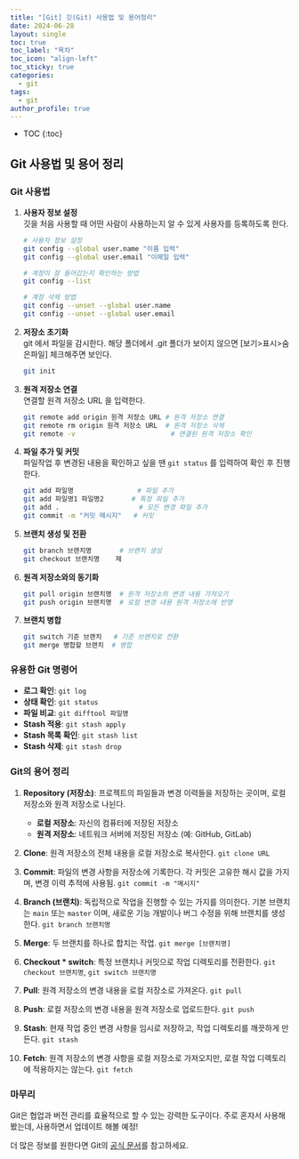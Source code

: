 ```yaml
---
title: "[Git] 깃(Git) 사용법 및 용어정리"
date: 2024-06-28
layout: single
toc: true
toc_label: "목차"
toc_icon: "align-left"
toc_sticky: true
categories:
  - git
tags:
  - git
author_profile: true
---
```


* TOC
{:toc}

## Git 사용법 및 용어 정리

### Git 사용법

1. **사용자 정보 설정**<br/>
깃을 처음 사용할 때 어떤 사람이 사용하는지 알 수 있게 사용자를 등록하도록 한다.

    ```bash
    # 사용자 정보 설정
    git config --global user.name "이름 입력"
    git config --global user.email "이메일 입력"

    # 계정이 잘 들어갔는지 확인하는 방법
    git config --list

    # 계정 삭제 방법
    git config --unset --global user.name
    git config --unset --global user.email
    ```

2. **저장소 초기화**<br/>
git 에서 파일을 감시한다. 해당 폴더에서 .git 폴더가 보이지 않으면 [보기>표시>숨은파일] 체크해주면 보인다.
   
    ```bash
    git init
    ```

3. **원격 저장소 연결**<br/>
연결할 원격 저장소 URL 을 입력한다.
     
    ```bash
    git remote add origin 원격 저장소 URL # 원격 저장소 연결
    git remote rm origin 원격 저장소 URL  # 원격 저장소 삭제
    git remote -v                        # 연결된 원격 저장소 확인
    ```

4. **파일 추가 및 커밋**<br/>
파일작업 후 변경된 내용을 확인하고 싶을 땐 `git status` 를 입력하여 확인 후 진행한다.
     
    ```bash
    git add 파일명                # 파일 추가
    git add 파일명1 파일명2       # 특정 파일 추가
    git add .                    # 모든 변경 파일 추가
    git commit -m "커밋 메시지"   # 커밋
    ```

5. **브랜치 생성 및 전환**
    ```bash
    git branch 브랜치명       # 브랜치 생성
    git checkout 브랜치명    제
    ```

6. **원격 저장소와의 동기화**
    ```bash
    git pull origin 브랜치명  # 원격 저장소의 변경 내용 가져오기
    git push origin 브랜치명  # 로컬 변경 내용 원격 저장소에 반영
    ```

7. **브랜치 병합**
    ```bash
    git switch 기준 브랜치   # 기준 브랜치로 전환
    git merge 병합할 브랜치  # 병합
    ```

### 유용한 Git 명령어

- **로그 확인**: `git log`
- **상태 확인**: `git status`
- **파일 비교**: `git difftool 파일명`
- **Stash 적용**: `git stash apply`
- **Stash 목록 확인**: `git stash list`
- **Stash 삭제**: `git stash drop`
   

### Git의 용어 정리

1. **Repository (저장소)**: 프로젝트의 파일들과 변경 이력들을 저장하는 곳이며, 로컬 저장소와 원격 저장소로 나뉜다.
   - **로컬 저장소**: 자신의 컴퓨터에 저장된 저장소
   - **원격 저장소**: 네트워크 서버에 저장된 저장소 (예: GitHub, GitLab)

2. **Clone**: 원격 저장소의 전체 내용을 로컬 저장소로 복사한다. `git clone URL`

3. **Commit**: 파일의 변경 사항을 저장소에 기록한다. 각 커밋은 고유한 해시 값을 가지며, 변경 이력 추적에 사용됨. `git commit -m "메시지"`

4. **Branch (브랜치)**: 독립적으로 작업을 진행할 수 있는 가지를 의미한다. 기본 브랜치는 `main` 또는 `master` 이며, 새로운 기능 개발이나 버그 수정을 위해 브랜치를 생성한다. `git branch 브랜치명`

5. **Merge**: 두 브랜치를 하나로 합치는 작업. `git merge [브랜치명]`

6. **Checkout * switch**: 특정 브랜치나 커밋으로 작업 디렉토리를 전환한다. `git checkout 브랜치명`, `git switch 브랜치명`

7. **Pull**: 원격 저장소의 변경 내용을 로컬 저장소로 가져온다. `git pull`

8. **Push**: 로컬 저장소의 변경 내용을 원격 저장소로 업로드한다. `git push`

9. **Stash**: 현재 작업 중인 변경 사항을 임시로 저장하고, 작업 디렉토리를 깨끗하게 만든다. `git stash`

10. **Fetch**: 원격 저장소의 변경 사항을 로컬 저장소로 가져오지만, 로컬 작업 디렉토리에 적용하지는 않는다. `git fetch`

### 마무리

Git은 협업과 버전 관리를 효율적으로 할 수 있는 강력한 도구이다. 
주로 혼자서 사용해봤는데, 사용하면서 업데이트 해볼 예정!

더 많은 정보를 원한다면 Git의 [공식 문서](https://git-scm.com/doc)를 참고하세요.

